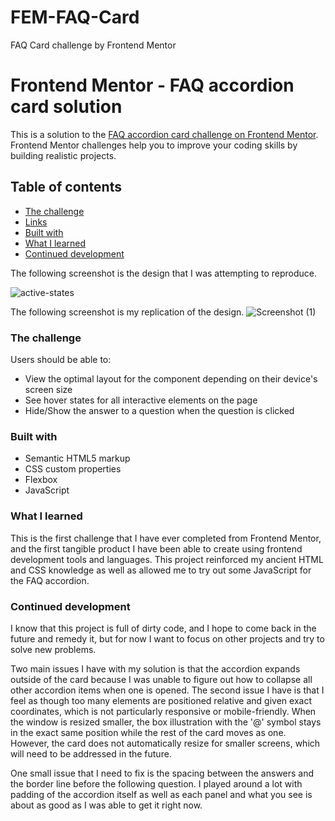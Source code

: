 # FEM-FAQ-Card
FAQ Card challenge by Frontend Mentor

# Frontend Mentor - FAQ accordion card solution

This is a solution to the [FAQ accordion card challenge on Frontend Mentor](https://www.frontendmentor.io/challenges/faq-accordion-card-XlyjD0Oam). Frontend Mentor challenges help you to improve your coding skills by building realistic projects. 

## Table of contents

  - [The challenge](#the-challenge)
  - [Links](#links)
  - [Built with](#built-with)
  - [What I learned](#what-i-learned)
  - [Continued development](#continued-development)

The following screenshot is the design that I was attempting to reproduce. 

![active-states](https://user-images.githubusercontent.com/43033791/111329942-e521e000-8645-11eb-8bb0-fd56166a906e.jpg)

The following screenshot is my replication of the design.
![Screenshot (1)](https://user-images.githubusercontent.com/43033791/111329713-b4da4180-8645-11eb-80d9-333c398add97.png)

### The challenge

Users should be able to:

- View the optimal layout for the component depending on their device's screen size
- See hover states for all interactive elements on the page
- Hide/Show the answer to a question when the question is clicked

### Built with

- Semantic HTML5 markup
- CSS custom properties
- Flexbox
- JavaScript

### What I learned

This is the first challenge that I have ever completed from Frontend Mentor, and the first tangible product I have been able to create using frontend development tools and languages. This project reinforced my ancient HTML and CSS knowledge as well as allowed me to try out some JavaScript for the FAQ accordion. 

### Continued development

I know that this project is full of dirty code, and I hope to come back in the future and remedy it, but for now I want to focus on other projects and try to solve new problems.

Two main issues I have with my solution is that the accordion expands outside of the card because I was unable to figure out how to collapse all other accordion items when one is opened. The second issue I have is that I feel as though too many elements are positioned relative and given exact coordinates, which is not particularly responsive or mobile-friendly. When the window is resized smaller, the box illustration with the '@' symbol stays in the exact same position while the rest of the card moves as one. However, the card does not automatically resize for smaller screens, which will need to be addressed in the future. 

One small issue that I need to fix is the spacing between the answers and the border line before the following question. I played around a lot with padding of the accordion itself as well as each panel and what you see is about as good as I was able to get it right now.

